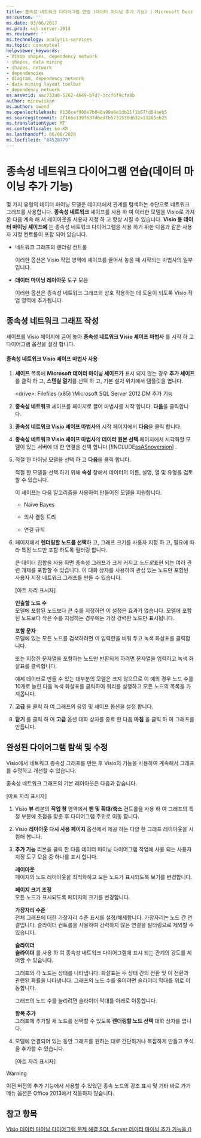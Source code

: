 ```yaml
---
title: 종속성 네트워크 다이어그램 연습 (데이터 마이닝 추가 기능) | Microsoft Docs
ms.custom: ''
ms.date: 03/06/2017
ms.prod: sql-server-2014
ms.reviewer: ''
ms.technology: analysis-services
ms.topic: conceptual
helpviewer_keywords:
- Visio shapes, dependency network
- shapes, data mining
- shapes, network
- dependencies
- diagram, dependency network
- data mining layout toolbar
- dependency network
ms.assetid: aac732a8-5262-4649-b7d7-3ccf6f9cfa8b
author: minewiskan
ms.author: owend
ms.openlocfilehash: 8138cef980e7b040a99a6e1db21f1b67fd84aeb5
ms.sourcegitcommit: 2f166e139f637d6edfb5731510d632a13205eb25
ms.translationtype: MT
ms.contentlocale: ko-KR
ms.lasthandoff: 06/08/2020
ms.locfileid: "84528779"
---
```

# <a name="dependency-network-diagram-walkthrough-data-mining-add-ins"></a>종속성 네트워크 다이어그램 연습(데이터 마이닝 추가 기능)
  몇 가지 유형의 데이터 마이닝 모델은 데이터에서 관계를 탐색하는 수단으로 네트워크 그래프를 사용합니다. **종속성 네트워크** 셰이프를 사용 하 여 이러한 모델을 Visio로 가져온 다음 계속 해 서 레이아웃을 사용자 지정 하 고 향상 시킬 수 있습니다. **Visio 용 데이터 마이닝 셰이프에** 는 종속성 네트워크 다이어그램을 사용 하기 위한 다음과 같은 사용자 지정 컨트롤이 포함 되어 있습니다.  
  
-   네트워크 그래프의 렌더링 컨트롤  
  
     이러한 옵션은 Visio 작업 영역에 셰이프를 끌어서 놓을 때 시작되는 마법사의 일부입니다.  
  
-   **데이터 마이닝 레이아웃** 도구 모음  
  
     이러한 옵션은 종속성 네트워크 그래프와 상호 작용하는 데 도움이 되도록 Visio 작업 영역에 추가됩니다.  
  
## <a name="build-a-dependency-network-graph"></a>종속성 네트워크 그래프 작성  
 셰이프를 Visio 페이지에 끌어 놓아 **종속성 네트워크 Visio 셰이프 마법사** 를 시작 하 고 다이어그램 옵션을 설정 합니다.  
  
#### <a name="use-the-dependency-net-visio-shape-wizard"></a>종속성 네트워크 Visio 셰이프 마법사 사용  
  
1.  **셰이프** 목록에 **Microsoft 데이터 마이닝 셰이프가** 표시 되지 않는 경우 **추가 셰이프**를 클릭 하 고, **스텐실 열기**를 선택 하 고, 기본 설치 위치에서 템플릿을 엽니다.  
  
     \<drive>: Filefiles (x85) \Microsoft SQL Server 2012 DM 추가 기능  
  
2.  **종속성 네트워크** 셰이프를 페이지로 끌어 마법사를 시작 합니다. **다음**을 클릭합니다.  
  
3.  **종속성 네트워크 Visio 셰이프 마법사**의 시작 페이지에서 **다음**을 클릭 합니다.  
  
4.  **종속성 네트워크 Visio 셰이프 마법사**의 **데이터 원본 선택** 페이지에서 시각화할 모델이 있는 서버에 대 한 연결을 선택 합니다 [!INCLUDE[ssASnoversion](../includes/ssasnoversion-md.md)] .  
  
5.  적절 한 마이닝 모델을 선택 하 고 **다음**을 클릭 합니다.  
  
     적절 한 모델을 선택 하기 위해 **속성** 창에서 데이터의 이름, 설명, 열 및 유형을 검토할 수 있습니다.  
  
     이 셰이프는 다음 알고리즘을 사용하여 만들어진 모델을 지원합니다.  
  
    -   Naïve Bayes  
  
    -   의사 결정 트리  
  
    -   연결 규칙  
  
6.  페이지에서 **렌더링할 노드를 선택**하 고, 그래프 크기를 사용자 지정 하 고, 필요에 따라 특정 노드만 포함 하도록 필터링 합니다.  
  
     큰 데이터 집합을 사용 하면 종속성 그래프가 크게 커지고 *노드로*표현 되는 여러 관련 개체를 포함할 수 있습니다. 이 대화 상자를 사용하여 관심 있는 노드만 포함된 사용자 지정 네트워크 그래프를 만들 수 있습니다.  
  
     [아트 자리 표시자]  
  
     **인출할 노드 수**  
     모델에 포함된 노드보다 큰 수를 지정하면 이 설정은 효과가 없습니다. 모델에 포함된 노드보다 작은 수를 지정하는 경우에는 가장 강력한 노드만 표시됩니다.  
  
     **포함 문자**  
     모델에 있는 모든 노드를 검색하려면 이 입력란을 비워 두고 녹색 화살표를 클릭합니다.  
  
     또는 지정한 문자열을 포함하는 노드만 반환되게 하려면 문자열을 입력하고 녹색 화살표를 클릭합니다.  
  
     예제 데이터로 만들 수 있는 대부분의 모델은 크지 않으므로 이 예의 경우 노드 수를 10개로 늘린 다음 녹색 화살표를 클릭하여 쿼리를 실행하고 모든 노드의 목록을 가져옵니다.  
  
7.  **고급** 을 클릭 하 여 그래프의 음영 및 셰이프 옵션을 설정 합니다.  
  
8.  **닫기** 를 클릭 하 여 **고급** 옵션 대화 상자를 종료 한 다음 **마침** 을 클릭 하 여 그래프를 만듭니다.  
  
## <a name="explore-and-modify-the-finished-diagram"></a>완성된 다이어그램 탐색 및 수정  
 Visio에서 네트워크 종속성 그래프를 만든 후 Visio의 기능을 사용하여 계속해서 그래프를 수정하고 개선할 수 있습니다.  
  
 종속성 네트워크 그래프의 기본 레이아웃은 다음과 같습니다.  
  
 [아트 자리 표시자]  
  
1.  Visio **뷰** 리본의 **작업 창** 영역에서 **팬 및 확대/축소** 컨트롤을 사용 하 여 그래프의 특정 부분에 초점을 맞춘 후 다이어그램 주위로 이동 합니다.  
  
2.  Visio **레이아웃 다시 사용 페이지** 옵션에서 제공 하는 다양 한 그래프 레이아웃을 시험해 봅니다.  
  
3.  **추가 기능** 리본을 클릭 한 다음 데이터 마이닝 다이어그램 작업에 사용 되는 사용자 지정 도구 모음 중 하나를 표시 합니다.  
  
     **레이아웃**  
     페이지의 노드 레이아웃을 최적화하고 모든 노드가 표시되도록 보기를 변경합니다.  
  
     **페이지 크기 조정**  
     모든 노드가 표시되도록 페이지의 크기를 변경합니다.  
  
     **가장자리 수준**  
     전체 그래프에 대한 가장자리 수준 표시를 설정/해제합니다. 가장자리는 노드 간 연결입니다. 슬라이더 컨트롤을 사용하여 강력하지 않은 연결을 필터링으로 제외할 수 있습니다.  
  
     **슬라이더**  
     **슬라이더** 를 사용 하 여 종속성 네트워크 다이어그램에 표시 되는 관계의 강도를 제어할 수 있습니다.  
  
     그래프의 각 노드는 상태를 나타냅니다. 화살표는 두 상태 간의 전환 및 이 전환과 관련된 확률을 나타냅니다. 그래프의 노드 수를 줄이려면 슬라이더 막대를 위로 이동합니다.  
  
     그래프의 노드 수를 늘리려면 슬라이더 막대를 아래로 이동합니다.  
  
     **항목 추가**  
     그래프에 추가할 새 노드를 선택할 수 있도록 **렌더링할 노드 선택** 대화 상자를 엽니다.  
  
4.  모델에 연결되어 있는 동안 그래프를 원하는 대로 간단하거나 복잡하게 만들고 주석을 추가할 수 있습니다.  
  
     [아트 자리 표시자]  
  
> [!WARNING]  
>  이전 버전의 추가 기능에서 사용할 수 있었던 종속 노드의 강조 표시 및 기타 바로 가기 메뉴 옵션은 Office 2013에서 작동하지 않습니다.  
  
## <a name="see-also"></a>참고 항목  
 [Visio 데이터 마이닝 다이어그램 문제 해결 SQL Server 데이터 마이닝 추가 기능을 &#40;&#41;](troubleshooting-visio-data-mining-diagrams-sql-server-data-mining-add-ins.md)  
  
  
